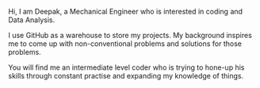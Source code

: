 Hi, I am Deepak, a Mechanical Engineer who is interested in coding and Data Analysis. 

I use GitHub as a warehouse to store my projects. My background inspires me to come up with non-conventional problems and solutions for those problems. 

You will find me an intermediate level coder who is trying to hone-up his skills through constant practise and expanding my knowledge of things.

